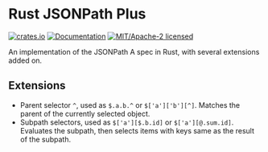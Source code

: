 
# Rust JSONPath Plus

[![crates.io](https://img.shields.io/crates/v/jsonpath-plus.svg)](https://crates.io/crates/jsonpath-plus)
[![Documentation](https://docs.rs/rebound/badge.svg)](https://docs.rs/jsonpath-plus)
[![MIT/Apache-2 licensed](https://img.shields.io/crates/l/rebound.svg)](./LICENSE-APACHE)

An implementation of the JSONPath A spec in Rust, with several extensions added on.

## Extensions

- Parent selector `^`, used as `$.a.b.^` or `$['a']['b'][^]`. Matches the parent of
  the currently selected object.
- Subpath selectors, used as `$['a'][$.b.id]` or `$['a'][@.sum.id]`. Evaluates the
  subpath, then selects items with keys same as the result of the subpath.
